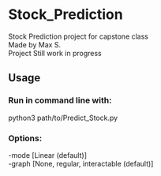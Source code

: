 # Stock_Prediction
 Stock Prediction project for capstone class
 <br />Made by Max S.
 <br />Project Still work in progress
 
 ## Usage
 ### Run in command line with:
 python3 path/to/Predict_Stock.py
 <br />
 ### Options:
 -mode [Linear (default)]
 <br />
 -graph [None, regular, interactable (default)]





